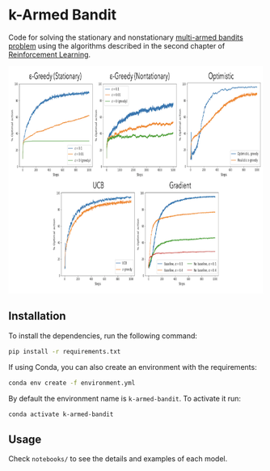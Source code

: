 # k-Armed Bandit
Code for solving the stationary and nonstationary [multi-armed bandits problem](https://en.wikipedia.org/wiki/Multi-armed_bandit) using the algorithms described in the second chapter of [Reinforcement Learning](http://incompleteideas.net/book/the-book.html).

<p align="center">
  <img width="900" height="450" src="images/plots.png?">
</p>



## Installation

To install the dependencies, run the following command:

```bash
pip install -r requirements.txt
```

If using Conda, you can also create an environment with the requirements:

```bash
conda env create -f environment.yml
```

By default the environment name is `k-armed-bandit`. To activate it run:

```bash
conda activate k-armed-bandit
```



## Usage

Check `notebooks/` to see the details and examples of each model.


